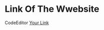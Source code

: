 # Link Of The Wwebsite
CodeEditor
[Your Link](https://code-editor-orpin.vercel.app/?vercelToolbarCode=J1F4M5kyLDUf8QY)
